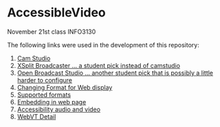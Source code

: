 # AccessibleVideo
November 21st class INFO3130 

The following links were used in the development of this repository:

1. [Cam Studio](https://sourceforge.net/projects/camstudio/?source=directory)
1. [XSplit Broadcaster ... a student pick instead of camstudio](https://www.xsplit.com/#broadcaster)
1. [Open Broadcast Studio ... another student pick that is possibly a little harder to configure](https://obsproject.com/)
1. [Changing Format for Web display](https://superuser.com/questions/750811/convert-avi-into-h-264-that-works-inside-an-html5-video-tag)
1. [Supported formats](https://developer.mozilla.org/en-US/docs/Web/HTML/Supported_media_formats)
1. [Embedding in web page](https://www.htmlgoodies.com/html5/client/how-to-embed-video-using-html5.html)
1. [Accessibility audio and video](https://developer.mozilla.org/en-US/docs/Learn/Accessibility/Multimedia)
1. [WebVT Detail](https://developer.mozilla.org/en-US/docs/Web/API/WebVTT_API)
